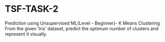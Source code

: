 # TSF-TASK-2
Prediction using Unsupervised ML(Level - Beginner)- K Means Clustering
From the given ‘Iris’ dataset, predict the optimum number of clusters and represent it visually.
